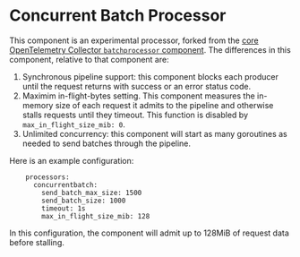 # Concurrent Batch Processor

This component is an experimental processor, forked from the [core
OpenTelemetry Collector `batchprocessor`
component](https://github.com/open-telemetry/opentelemetry-collector/blob/main/processor/batchprocessor/README.md).
The differences in this component, relative to that component are:

1. Synchronous pipeline support: this component blocks each producer
   until the request returns with success or an error status code.
2. Maximim in-flight-bytes setting.  This component measures the
   in-memory size of each request it admits to the pipeline and
   otherwise stalls requests until they timeout.  This function is
   disabled by `max_in_flight_size_mib: 0`.
3. Unlimited concurrency: this component will start as many goroutines
   as needed to send batches through the pipeline.
   
Here is an example configuration:

```
    processors:
      concurrentbatch:
        send_batch_max_size: 1500
        send_batch_size: 1000
        timeout: 1s
        max_in_flight_size_mib: 128
```

In this configuration, the component will admit up to 128MiB of
request data before stalling.
